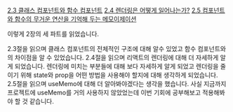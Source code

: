 [2.3 클래스 컴포넌트와 함수 컴포넌트](https://inblog.ai/luke/2%EC%9E%A5-%EB%A6%AC%EC%95%A1%ED%8A%B8-%ED%95%B5%EC%8B%AC%EC%9A%94%EC%86%8C-%EA%B9%8A%EA%B2%8C-%EC%82%B4%ED%8E%B4%EB%B3%B4%EA%B8%B0-2-16975?traffic_type=internal)
[2.4 렌더링은 어떻게 일어나는가?](https://inblog.ai/luke/2-%EB%A6%AC%EC%95%A1%ED%8A%B8-%ED%95%B5%EC%8B%AC-%EC%9A%94%EC%86%8C-%EA%B9%8A%EA%B2%8C-%EC%82%B4%ED%8E%B4%EB%B3%B4%EA%B8%B0-3-16978?traffic_type=internal)
[2.5 컴포넌트와 함수의 무거운 연산을 기억해 두는 메모이제이션](https://inblog.ai/luke/2-%EB%A6%AC%EC%95%A1%ED%8A%B8-%ED%95%B5%EC%8B%AC-%EC%9A%94%EC%86%8C-%EA%B9%8A%EA%B2%8C-%EC%82%B4%ED%8E%B4%EB%B3%B4%EA%B8%B0-3-16978?traffic_type=internal)

이렇게 2장의 세 파트를 읽었습니다.

2.3절을 읽으며 클래스 컴포넌트의 전체적인 구조에 대해 알수 있었고 함수 컴포넌트와의 차이점을 알 수 있었습니다.
2.4절을 읽으며 리액트의 렌더링에 대해 더 자세하게 알게 되었습니다. 렌더링에 미치는 부분들에 대해 보다 자세하게 알게 되었고
렌더링을 줄이기 위해 state와 prop을 어떤 방법을 사용해야 할지에 대해 생각하게 되었습니다.
2.5절을 읽으며 useMemo에 대해 더 알아봐야겠다는 생각을 했습니다. 사실 지금까지 프로젝트에 useMemo를 거의 사용하지 않았었는데 이번 기회에 공부해보고 적용해봐야 할 것 같습니다.

